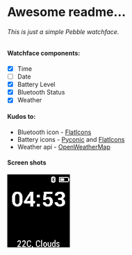 # Awesome readme…

###### This is just a simple Pebble watchface.

#### Watchface components:
 - [x] Time
 - [ ] Date
 - [x] Battery Level
 - [x] Bluetooth Status
 - [x] Weather

#### Kudos to:
 - Bluetooth icon - [FlatIcons](http://flaticons.net)
 - Battery icons - [Pyconic](http://pyconic.com/) and [FlatIcons](http://flaticons.net)
 - Weather api - [OpenWeatherMap](http://openweathermap.org)

#### Screen shots
![](https://github.com/JHuff078/know-it-all/blob/master/pebble-screenshot_2014-08-13_16-53-57.png)
